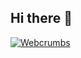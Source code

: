 ## Hi there 👋

[![Webcrumbs](https://bkb3nheanaraglvb.public.blob.vercel-storage.com/thumbnails/8a5f266957e8241957b9c667775cf7ef8db77cad5ded39bc551c902632e1c817_1bfe7879c1d20a01a2f9e22baf463016d8c06d7690f65d1087226ffecfa10a1a-FPrteeAnwQ7qfUKhwzlmoK1ekovbii.png)](https://tools.webcrumbs.org/frontend-ai?hash=8a5f266957e8241957b9c667775cf7ef8db77cad5ded39bc551c902632e1c817&theme=1bfe7879c1d20a01a2f9e22baf463016d8c06d7690f65d1087226ffecfa10a1a)
